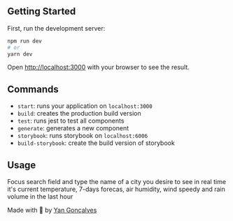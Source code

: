 ## Getting Started

First, run the development server:

```bash
npm run dev
# or
yarn dev
```

Open [http://localhost:3000](http://localhost:3000) with your browser to see the result.

## Commands

- `start`: runs your application on `localhost:3000`
- `build`: creates the production build version
- `test`: runs jest to test all components
- `generate`: generates a new component
- `storybook`: runs storybook on `localhost:6006`
- `build-storybook`: create the build version of storybook

## Usage

Focus search field and type the name of a city you desire to see in real time it's current temperature, 7-days forecas, air humidity, wind speedy and rain volume in the last hour

Made with 💜 by [Yan Gonçalves](https://github.com/develowl)

